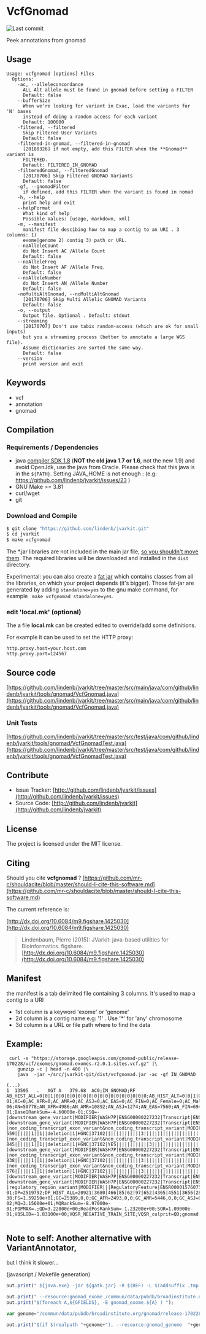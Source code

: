 # VcfGnomad

![Last commit](https://img.shields.io/github/last-commit/lindenb/jvarkit.png)

Peek annotations from gnomad


## Usage

```
Usage: vcfgnomad [options] Files
  Options:
    -ac, --alleleconcordance
      ALL Alt allele must be found in gnomad before setting a FILTER
      Default: false
    --bufferSize
      When we're looking for variant in Exac, load the variants for 'N' bases 
      instead of doing a random access for each variant
      Default: 100000
    -filtered, --filtered
      Skip Filtered User Variants
      Default: false
    -filtered-in-gnomad, --filtered-in-gnomad
      [20180326] if not empty, add this FILTER when the **Gnomad** variant is 
      FILTERED. 
      Default: FILTERED_IN_GNOMAD
    -filteredGnomad, --filteredGnomad
      [20170706] Skip Filtered GNOMAD Variants
      Default: false
    -gf, --gnomadFilter
      if defined, add this FILTER when the variant is found in nomad
    -h, --help
      print help and exit
    --helpFormat
      What kind of help
      Possible Values: [usage, markdown, xml]
    -m, --manifest
      manifest file descibing how to map a contig to an URI . 3 columns: 1) 
      exome|genome 2) contig 3) path or URL.
    --noAlleleCount
      do Not Insert AC /Allele Count
      Default: false
    --noAlleleFreq
      do Not Insert AF /Allele Freq.
      Default: false
    --noAlleleNumber
      do Not Insert AN /Allele Number
      Default: false
    -noMultiAltGnomad, --noMultiAltGnomad
      [20170706] Skip Multi Allelic GNOMAD Variants
      Default: false
    -o, --output
      Output file. Optional . Default: stdout
    --streaming
      [20170707] Don't use tabix random-access (which are ok for small inputs) 
      but you a streaming process (better to annotate a large WGS file). 
      Assume dictionaries are sorted the same way.
      Default: false
    --version
      print version and exit

```


## Keywords

 * vcf
 * annotation
 * gnomad


## Compilation

### Requirements / Dependencies

* java [compiler SDK 1.8](http://www.oracle.com/technetwork/java/index.html) (**NOT the old java 1.7 or 1.6**, not the new 1.9) and avoid OpenJdk, use the java from Oracle. Please check that this java is in the `${PATH}`. Setting JAVA_HOME is not enough : (e.g: https://github.com/lindenb/jvarkit/issues/23 )
* GNU Make >= 3.81
* curl/wget
* git


### Download and Compile

```bash
$ git clone "https://github.com/lindenb/jvarkit.git"
$ cd jvarkit
$ make vcfgnomad
```

The *.jar libraries are not included in the main jar file, [so you shouldn't move them](https://github.com/lindenb/jvarkit/issues/15#issuecomment-140099011 ).
The required libraries will be downloaded and installed in the `dist` directory.

Experimental: you can also create a [fat jar](https://stackoverflow.com/questions/19150811/) which contains classes from all the libraries, on which your project depends (it's bigger). Those fat-jar are generated by adding `standalone=yes` to the gnu make command, for example ` make vcfgnomad standalone=yes`.

### edit 'local.mk' (optional)

The a file **local.mk** can be created edited to override/add some definitions.

For example it can be used to set the HTTP proxy:

```
http.proxy.host=your.host.com
http.proxy.port=124567
```
## Source code 

[https://github.com/lindenb/jvarkit/tree/master/src/main/java/com/github/lindenb/jvarkit/tools/gnomad/VcfGnomad.java](https://github.com/lindenb/jvarkit/tree/master/src/main/java/com/github/lindenb/jvarkit/tools/gnomad/VcfGnomad.java)

### Unit Tests

[https://github.com/lindenb/jvarkit/tree/master/src/test/java/com/github/lindenb/jvarkit/tools/gnomad/VcfGnomadTest.java](https://github.com/lindenb/jvarkit/tree/master/src/test/java/com/github/lindenb/jvarkit/tools/gnomad/VcfGnomadTest.java)


## Contribute

- Issue Tracker: [http://github.com/lindenb/jvarkit/issues](http://github.com/lindenb/jvarkit/issues)
- Source Code: [http://github.com/lindenb/jvarkit](http://github.com/lindenb/jvarkit)

## License

The project is licensed under the MIT license.

## Citing

Should you cite **vcfgnomad** ? [https://github.com/mr-c/shouldacite/blob/master/should-I-cite-this-software.md](https://github.com/mr-c/shouldacite/blob/master/should-I-cite-this-software.md)

The current reference is:

[http://dx.doi.org/10.6084/m9.figshare.1425030](http://dx.doi.org/10.6084/m9.figshare.1425030)

> Lindenbaum, Pierre (2015): JVarkit: java-based utilities for Bioinformatics. figshare.
> [http://dx.doi.org/10.6084/m9.figshare.1425030](http://dx.doi.org/10.6084/m9.figshare.1425030)

 
## Manifest
 
 the manifest is a tab delimited file containing 3 columns. It's used to map a contig to a URI
 
   * 1st column is a keyword 'exome' or 'genome'
   * 2d column is a contig name e.g: '1' .  Use '*' for 'any' chromosome
   * 3d column is a URL or file path where to find the data
 
 
## Example:
 
 ```
  curl -s "https://storage.googleapis.com/gnomad-public/release-170228/vcf/exomes/gnomad.exomes.r2.0.1.sites.vcf.gz" |\
     gunzip -c | head -n 400 |\
     java  -jar ~/src/jvarkit-git/dist/vcfgnomad.jar -ac -gf IN_GNOMAD 

 (...)
 1	13595	.	AGT	A	379.68	AC0;IN_GNOMAD;RF	AB_HIST_ALL=0|0|1|0|0|0|0|0|0|0|0|0|0|0|0|0|0|0|0|0;AB_HIST_ALT=0|0|1|0|0|0|0|0|0|0|0|0|0|0|0|0|0|0|0|0;AB_MEDIAN=1.44068e-01;AC=0;AC_AFR=0;AC_AMR=0;AC_ASJ=0;AC_EAS=0;AC_FIN=0;AC_Female=0;AC_Male=0;AC_NFE=0;AC_OTH=0;AC_POPMAX=.;AC_SAS=0;AC_raw=1;AF=0.00000e+00;AF_AFR=0.00000e+00;AF_AMR=0.00000e+00;AF_ASJ=0.00000e+00;AF_EAS=0.00000e+00;AF_FIN=0.00000e+00;AF_Female=0.00000e+00;AF_Male=0.00000e+00;AF_NFE=0.00000e+00;AF_OTH=0.00000e+00;AF_POPMAX=.;AF_SAS=0.00000e+00;AF_raw=9.99900e-06;AN=50778;AN_AFR=4986;AN_AMR=10892;AN_ASJ=1274;AN_EAS=7560;AN_FIN=694;AN_Female=24940;AN_Male=25838;AN_NFE=17556;AN_OTH=1486;AN_POPMAX=.;AN_SAS=6330;AN_raw=100010;AS_FilterStatus=RF|AC0;AS_RF=1.49748e-01;BaseQRankSum=-4.60000e-01;CSQ=-|downstream_gene_variant|MODIFIER|WASH7P|ENSG00000227232|Transcript|ENST00000423562|unprocessed_pseudogene|||||||||||1|766|-1||deletion|1|HGNC|38034||||||||||||||||||||||||||||||||||||||||||,-|downstream_gene_variant|MODIFIER|WASH7P|ENSG00000227232|Transcript|ENST00000438504|unprocessed_pseudogene|||||||||||1|766|-1||deletion|1|HGNC|38034|YES|||||||||||||||||||||||||||||||||||||||||,-|non_coding_transcript_exon_variant&non_coding_transcript_variant|MODIFIER|DDX11L1|ENSG00000223972|Transcript|ENST00000450305|transcribed_unprocessed_pseudogene|6/6||ENST00000450305.2:n.561_562delTG||558-559||||||1||1||deletion|1|HGNC|37102|||||||||||||3|||||||||||||||||||||||||||||,-|non_coding_transcript_exon_variant&non_coding_transcript_variant|MODIFIER|DDX11L1|ENSG00000223972|Transcript|ENST00000456328|processed_transcript|3/3||ENST00000456328.2:n.847_848delTG||844-845||||||1||1||deletion|1|HGNC|37102|YES||||||||||||3|||||||||||||||||||||||||||||,-|downstream_gene_variant|MODIFIER|WASH7P|ENSG00000227232|Transcript|ENST00000488147|unprocessed_pseudogene|||||||||||1|807|-1||deletion|1|HGNC|38034||||||||||||||||||||||||||||||||||||||||||,-|non_coding_transcript_exon_variant&non_coding_transcript_variant|MODIFIER|DDX11L1|ENSG00000223972|Transcript|ENST00000515242|transcribed_unprocessed_pseudogene|3/3||ENST00000515242.2:n.840_841delTG||837-838||||||1||1||deletion|1|HGNC|37102|||||||||||||3|||||||||||||||||||||||||||||,-|non_coding_transcript_exon_variant&non_coding_transcript_variant|MODIFIER|DDX11L1|ENSG00000223972|Transcript|ENST00000518655|transcribed_unprocessed_pseudogene|3/4||ENST00000518655.2:n.678_679delTG||675-676||||||1||1||deletion|1|HGNC|37102|||||||||||||3|||||||||||||||||||||||||||||,-|downstream_gene_variant|MODIFIER|WASH7P|ENSG00000227232|Transcript|ENST00000538476|unprocessed_pseudogene|||||||||||1|814|-1||deletion|1|HGNC|38034||||||||||||||||||||||||||||||||||||||||||,-|downstream_gene_variant|MODIFIER|WASH7P|ENSG00000227232|Transcript|ENST00000541675|unprocessed_pseudogene|||||||||||1|766|-1||deletion|1|HGNC|38034||||||||||||||||||||||||||||||||||||||||||,-|regulatory_region_variant|MODIFIER|||RegulatoryFeature|ENSR00001576075|CTCF_binding_site|||||||||||1||||deletion|1||||||||||||||||||||||||||||||||||||||||||||;ClippingRankSum=5.63000e-01;DP=2519792;DP_HIST_ALL=20921|3680|466|85|62|97|652|4365|4551|3656|2891|2039|1464|1114|954|811|688|497|352|310;DP_HIST_ALT=0|0|0|0|0|0|0|0|0|0|0|0|0|0|0|0|0|0|0|0;DP_MEDIAN=118;DREF_MEDIAN=3.98107e-38;FS=1.59250e+01;GC=25389,0,0;GC_AFR=2493,0,0;GC_AMR=5446,0,0;GC_ASJ=637,0,0;GC_EAS=3780,0,0;GC_FIN=347,0,0;GC_Female=12470,0,0;GC_Male=12919,0,0;GC_NFE=8778,0,0;GC_OTH=743,0,0;GC_SAS=3165,0,0;GC_raw=50004,1,0;GQ_HIST_ALL=11211|8535|2038|2055|803|203|195|95|28|49|65|37|115|64|88|117|164|34|237|23872;GQ_HIST_ALT=0|0|0|0|0|0|0|0|0|0|0|0|0|0|0|0|0|0|0|1;GQ_MEDIAN=99;Hom=0;Hom_AFR=0;Hom_AMR=0;Hom_ASJ=0;Hom_EAS=0;Hom_FIN=0;Hom_Female=0;Hom_Male=0;Hom_NFE=0;Hom_OTH=0;Hom_SAS=0;Hom_raw=0;InbreedingCoeff=-4.37000e-02;MQ=3.15600e+01;MQRankSum=-8.97000e-01;POPMAX=.;QD=3.22000e+00;ReadPosRankSum=-1.23200e+00;SOR=1.09000e-01;VQSLOD=-1.83100e+00;VQSR_NEGATIVE_TRAIN_SITE;VQSR_culprit=QD;gnomad.exome.AC_AFR=0;gnomad.exome.AC_AMR=0;gnomad.exome.AC_ASJ=0;gnomad.exome.AC_EAS=0;gnomad.exome.AC_FIN=0;gnomad.exome.AC_Female=0;gnomad.exome.AC_Male=0;gnomad.exome.AC_NFE=0;gnomad.exome.AC_OTH=0;gnomad.exome.AC_raw=1;gnomad.exome.AN_AFR=4986;gnomad.exome.AN_AMR=10892;gnomad.exome.AN_ASJ=1274;gnomad.exome.AN_EAS=7560;gnomad.exome.AN_FIN=694;gnomad.exome.AN_Female=24940;gnomad.exome.AN_Male=25838;gnomad.exome.AN_NFE=17556;gnomad.exome.AN_OTH=1486;gnomad.exome.AN_raw=100010;gnomad.genome.AC_AFR=0;gnomad.genome.AC_AMR=0;gnomad.genome.AC_ASJ=0;gnomad.genome.AC_EAS=0;gnomad.genome.AC_FIN=0;gnomad.genome.AC_Female=0;gnomad.genome.AC_Male=0;gnomad.genome.AC_NFE=0;gnomad.genome.AC_OTH=0;gnomad.genome.AC_raw=1;gnomad.genome.AN_AFR=8680;gnomad.genome.AN_AMR=794;gnomad.genome.AN_ASJ=224;gnomad.genome.AN_EAS=1592;gnomad.genome.AN_FIN=3490;gnomad.genome.AN_Female=13274;gnomad.genome.AN_Male=16168;gnomad.genome.AN_NFE=13754;gnomad.genome.AN_OTH=908;gnomad.genome.AN_raw=30500

 
 ```

## Note to self: Another alternative with VariantAnnotator,

but I think it slower...

(javascript / Makefile generation)

```javascript
out.print(" ${java.exe} -jar ${gatk.jar} -R $(REF) -L $(addsuffix .tmp.vcf,$@) -T VariantAnnotator --variant $(addsuffix .tmp.vcf,$@) -o $(addsuffix .tmp2.vcf,$@) --resourceAlleleConcordance ");

out.print(" --resource:gnomad_exome /commun/data/pubdb/broadinstitute.org/gnomad/release-170228/vcf/exome/gnomad.exomes.r2.0.1.sites.vcf.gz ");
out.print("$(foreach A,${GFIELDS}, -E gnomad_exome.${A} ) ");

var genome="/commun/data/pubdb/broadinstitute.org/gnomad/release-170228/vcf/genome/gnomad.genomes.r2.0.1.sites."+chrom+".vcf.gz";

out.print("$(if $(realpath "+genome+"), --resource:gnomad_genome  "+genome+"  $(foreach A,${GFIELDS}, -E gnomad_genome.${A} ) )");
```



